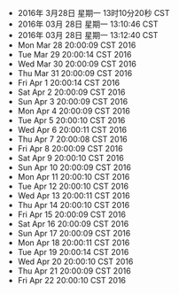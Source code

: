 - 2016年 3月28日 星期一 13时10分20秒 CST
- 2016年 03月 28日 星期一 13:10:46 CST
- 2016年 03月 28日 星期一 13:12:40 CST
- Mon Mar 28 20:00:09 CST 2016
- Tue Mar 29 20:00:14 CST 2016
- Wed Mar 30 20:00:09 CST 2016
- Thu Mar 31 20:00:09 CST 2016
- Fri Apr 1 20:00:14 CST 2016
- Sat Apr 2 20:00:09 CST 2016
- Sun Apr 3 20:00:09 CST 2016
- Mon Apr 4 20:00:09 CST 2016
- Tue Apr 5 20:00:10 CST 2016
- Wed Apr 6 20:00:11 CST 2016
- Thu Apr 7 20:00:08 CST 2016
- Fri Apr 8 20:00:09 CST 2016
- Sat Apr 9 20:00:10 CST 2016
- Sun Apr 10 20:00:09 CST 2016
- Mon Apr 11 20:00:10 CST 2016
- Tue Apr 12 20:00:10 CST 2016
- Wed Apr 13 20:00:11 CST 2016
- Thu Apr 14 20:00:10 CST 2016
- Fri Apr 15 20:00:09 CST 2016
- Sat Apr 16 20:00:09 CST 2016
- Sun Apr 17 20:00:09 CST 2016
- Mon Apr 18 20:00:11 CST 2016
- Tue Apr 19 20:00:14 CST 2016
- Wed Apr 20 20:00:10 CST 2016
- Thu Apr 21 20:00:09 CST 2016
- Fri Apr 22 20:00:10 CST 2016
